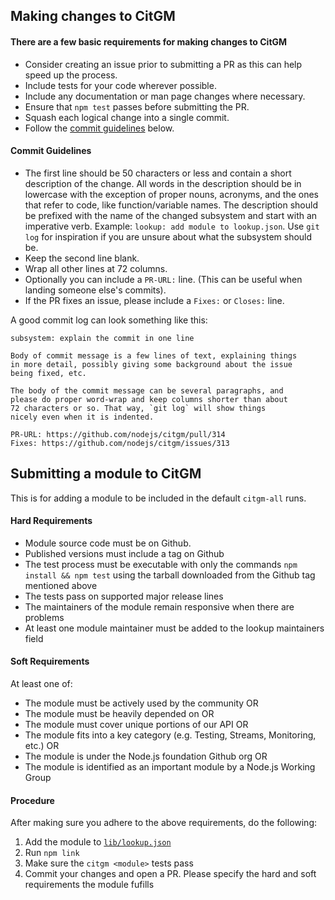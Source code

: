 ## Making changes to CitGM
#### There are a few basic requirements for making changes to CitGM

* Consider creating an issue prior to submitting a PR as this can help speed up
the process.
* Include tests for your code wherever possible.
* Include any documentation or man page changes where necessary.
* Ensure that `npm test` passes before submitting the PR.
* Squash each logical change into a single commit.
* Follow the [commit guidelines](#commit-guidelines) below.


#### Commit Guidelines

* The first line should be 50 characters or less and contain a short description
of the change. All words in the description should be in lowercase with the
exception of proper nouns, acronyms, and the ones that refer to code, like
function/variable names. The description should be prefixed with the name of
the changed subsystem and start with an imperative verb.
Example: `lookup: add module to lookup.json`. Use `git log` for inspiration if
you are unsure about what the subsystem should be.
* Keep the second line blank.
* Wrap all other lines at 72 columns.
* Optionally you can include a `PR-URL:` line. (This can be useful when landing
someone else's commits).
* If the PR fixes an issue, please include a `Fixes:` or `Closes:` line.

A good commit log can look something like this:

```
subsystem: explain the commit in one line

Body of commit message is a few lines of text, explaining things
in more detail, possibly giving some background about the issue
being fixed, etc.

The body of the commit message can be several paragraphs, and
please do proper word-wrap and keep columns shorter than about
72 characters or so. That way, `git log` will show things
nicely even when it is indented.

PR-URL: https://github.com/nodejs/citgm/pull/314
Fixes: https://github.com/nodejs/citgm/issues/313
```

## Submitting a module to CitGM

This is for adding a module to be included in the default `citgm-all` runs.

#### Hard Requirements

* Module source code must be on Github.
* Published versions must include a tag on Github
* The test process must be executable with only the commands
`npm install && npm test` using the tarball downloaded from the Github tag
mentioned above
* The tests pass on supported major release lines
* The maintainers of the module remain responsive when there are problems
* At least one module maintainer must be added to the lookup maintainers field

#### Soft Requirements

At least one of:
* The module must be actively used by the community
OR
* The module must be heavily depended on
OR
* The module must cover unique portions of our API
OR
* The module fits into a key category (e.g. Testing, Streams, Monitoring, etc.)
OR
* The module is under the Node.js foundation Github org
OR
* The module is identified as an important module by a Node.js Working Group

#### Procedure

After making sure you adhere to the above requirements, do the
following:

1. Add the module to
   [`lib/lookup.json`](https://github.com/nodejs/citgm/blob/master/lib/lookup.json)
1. Run `npm link`
1. Make sure the `citgm <module>` tests pass
1. Commit your changes and open a PR. Please specify the hard and soft requirements the module fufills
